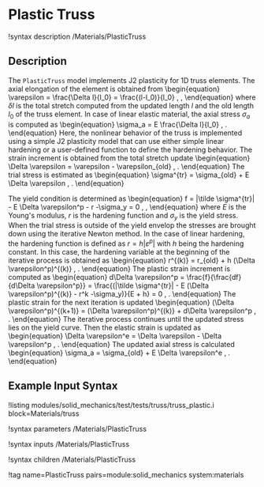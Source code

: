 # Plastic Truss

!syntax description /Materials/PlasticTruss

## Description

The `PlasticTruss` model implements J2 plasticity for 1D truss elements. The axial elongation of the element is obtained from
\begin{equation}
\varepsilon = \frac{\Delta l}{l_0} = \frac{(l-l_0)}{l_0} \, ,
\end{equation}
where $\delta l$ is the total stretch computed from the updated length $l$ and the old length $l_0$ of the truss element.
In case of linear elastic material, the axial stress $\sigma_a$ is computed as
\begin{equation}
\sigma_a = E \frac{\Delta l}{l_0} \, .
\end{equation}
Here, the nonlinear behavior of the truss is implemented using a simple J2 plasticity model that can use either simple linear hardening or a user-defined function to define the hardening behavior. The strain increment is obtained from the total stretch update
\begin{equation}
\Delta \varepsilon = \varepsilon  - \varepsilon_{old} \, .
\end{equation}
The trial stress is estimated as
\begin{equation}
\sigma^{tr} = \sigma_{old} + E \Delta \varepsilon \, .
\end{equation}

The yield condition is determined as
\begin{equation}
f = |\tilde \sigma^{tr}| - E \Delta \varepsilon^p - r -\sigma_y = 0 \, ,
\end{equation}
where $E$ is the Young's modulus, $r$ is the hardening function and $\sigma_y$ is the yield stress. When the trial stress is outside of the yield envelop the stresses are brought down using the iterative Newton method.
In the case of linear hardening, the hardening function is defined as $r=h |\varepsilon^p|$ with $h$ being the hardening constant. In this case, the hardening variable at the beginning of the iterative process is obtained as
\begin{equation}
r^{(k)} = r_{old} + h  (\Delta \varepsilon^p)^{(k)} \, .
\end{equation}
The plastic strain increment is computed as
\begin{equation}
d\Delta \varepsilon^p = \frac{f}{\frac{df}{d\Delta \varepsilon^p}} = \frac{(|\tilde \sigma^{tr}| - E (\Delta \varepsilon^p)^{(k)} - r^k -\sigma_y)}{E + h} = 0 \, .
\end{equation}
The plastic strain for the next iteration is updated
\begin{equation}
(\Delta \varepsilon^p)^{(k+1)} = (\Delta \varepsilon^p)^{(k)} + d\Delta \varepsilon^p \, .
\end{equation}
The iterative process continues until the updated stress lies on the yield curve.
Then the elastic strain is updated as
\begin{equation}
\Delta \varepsilon^e = \Delta \varepsilon - \Delta \varepsilon^p \, .
\end{equation}
The updated axial stress is calculated
\begin{equation}
\sigma_a = \sigma_{old} + E \Delta \varepsilon^e \, .
\end{equation}

## Example Input Syntax

!listing modules/solid_mechanics/test/tests/truss/truss_plastic.i block=Materials/truss

!syntax parameters /Materials/PlasticTruss

!syntax inputs /Materials/PlasticTruss

!syntax children /Materials/PlasticTruss

!tag name=PlasticTruss pairs=module:solid_mechanics system:materials
